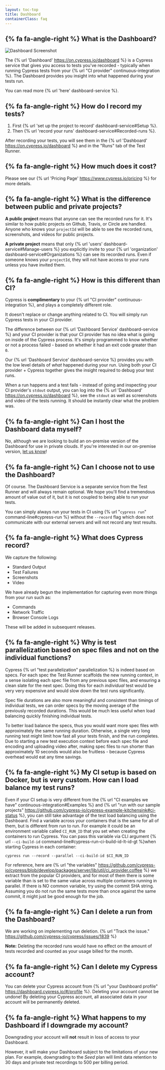 ```yaml
---
layout: toc-top
title: Dashboard
containerClass: faq
---
```


## {% fa fa-angle-right %} What is the Dashboard?

![Dashboard Screenshot](/img/dashboard/dashboard-runs-list.png)

The {% url 'Dashboard' https://on.cypress.io/dashboard %} is a Cypress service that gives you access to tests you've recorded - typically when running Cypress tests from your {% url "CI provider" continuous-integration %}. The Dashboard provides you insight into what happened during your tests run.

You can read more {% url 'here' dashboard-service %}.

## {% fa fa-angle-right %} How do I record my tests?

1. First {% url 'set up the project to record' dashboard-service#Setup %}.
2. Then {% url 'record your runs' dashboard-service#Recorded-runs %}.

After recording your tests, you will see them in the {% url 'Dashboard' https://on.cypress.io/dashboard %} and in the "Runs" tab of the Test Runner.

## {% fa fa-angle-right %} How much does it cost?

Please see our {% url 'Pricing Page' https://www.cypress.io/pricing %} for more details.

## {% fa fa-angle-right %} What is the difference between public and private projects?

**A public project** means that anyone can see the recorded runs for it. It's similar to how public projects on Github, Travis, or Circle are handled. Anyone who knows your `projectId` will be able to see the recorded runs, screenshots, and videos for public projects.

**A private project** means that only {% url 'users' dashboard-service#Manage-users %} you explicitly invite to your {% url 'organization' dashboard-service#Organizations %} can see its recorded runs. Even if someone knows your `projectId`, they will not have access to your runs unless you have invited them.

## {% fa fa-angle-right %} How is this different than CI?

Cypress is **complimentary** to your {% url "CI provider" continuous-integration %}, and plays a completely different role.

It doesn't replace or change anything related to CI. You will simply run Cypress tests in your CI provider.

The difference between our {% url 'Dashboard Service' dashboard-service %} and your CI provider is that your CI provider has no idea what is going on inside of the Cypress process. It's simply programmed to know whether or not a process failed - based on whether it had an exit code greater than `0`.

Our {% url 'Dashboard Service' dashboard-service %} provides you with the low level details of *what* happened during your run. Using both your CI provider + Cypress together gives the insight required to debug your test runs.

When a run happens and a test fails - instead of going and inspecting your CI provider's `stdout` output, you can log into the {% url 'Dashboard' https://on.cypress.io/dashboard %}, see the `stdout` as well as screenshots and video of the tests running. It should be instantly clear what the problem was.

## {% fa fa-angle-right %} Can I host the Dashboard data myself?

No, although we are looking to build an on-premise version of the Dashboard for use in private clouds. If you're interested in our on-premise version, [let us know](mailto:hello@cypress.io)!

## {% fa fa-angle-right %} Can I choose not to use the Dashboard?

Of course. The Dashboard Service is a separate service from the Test Runner and will always remain optional. We hope you'll find a tremendous amount of value out of it, but it is not coupled to being able to run your tests.

You can simply always run your tests in CI using {% url "`cypress run`" command-line#cypress-run %} without the `--record` flag which does not communicate with our external servers and will not record any test results.

## {% fa fa-angle-right %} What does Cypress record?

We capture the following:

- Standard Output
- Test Failures
- Screenshots
- Video

We have already begun the implementation for capturing even more things from your run such as:

- Commands
- Network Traffic
- Browser Console Logs

These will be added in subsequent releases.

## {% fa fa-angle-right %} Why is test parallelization based on spec files and not on the individual functions?

Cypress {% url "test parallelization" parallelization %} is indeed based on specs. For each spec the Test Runner scaffolds the new running context, in a sense isolating each spec file from any previous spec files, and ensuring a clean slate for the next spec. Doing this for each _individual_ test would be very very expensive and would slow down the test runs significantly.

Spec file durations are also more meaningful and consistent than timings of individual tests, we can order specs by the moving average of the previously recorded durations. This would be much less useful when load balancing quickly finishing individual tests.

To better load balance the specs, thus you would want more spec files with approximately the same running duration. Otherwise, a single very long running test might limit how fast all your tests finish, and the run completes. Due to starting a new test execution context before each spec file and encoding and uploading video after, making spec files to run shorter than approximately 10 seconds would also be fruitless - because Cypress overhead would eat any time savings.

## {% fa fa-angle-right %} My CI setup is based on Docker, but is very custom. How can I load balance my test runs?

Even if your CI setup is very different from the {% url "CI examples we have" continuous-integration#Examples %} and {% url "run with our sample projects" https://github.com/cypress-io/cypress-example-kitchensink#ci-status %}, you can still take advantage of the test load balancing using the Dashboard. Find a variable across your containers that is the same for all of them, but is different from run to run. For example it could be an environment variable called `CI_RUN_ID` that you set when creating the containers to run Cypress. You can pass this variable via CLI argument {% url `--ci-build-id` command-line#cypress-run-ci-build-id-lt-id-gt %}when starting Cypress in each container:

```shell
cypress run --record --parallel --ci-build-id $CI_RUN_ID
```

For reference, here are {% url "the variables" https://github.com/cypress-io/cypress/blob/develop/packages/server/lib/util/ci_provider.coffee %} we extract from the popular CI providers, and for most of them there is some variable than is set to the same value across multiple containers running in parallel. If there is NO common variable, try using the commit SHA string. Assuming you do not run the same tests more than once against the same commit, it might just be good enough for the job.

## {% fa fa-angle-right %} Can I delete a run from the Dashboard?

We are working on implementing run deletion. {% url "Track the issue." https://github.com/cypress-io/cypress/issues/1839 %}

**Note:** Deleting the recorded runs would have no effect on the amount of tests recorded and counted as your usage billed  for the month.

## {% fa fa-angle-right %} Can I delete my Cypress account?

You can delete your Cypress account from {% url "your Dashboard profile" https://dashboard.cypress.io/#/profile %}. Deleting your account cannot be undone! By deleting your Cypress account, all associated data in your account will be permanently deleted.

## {% fa fa-angle-right %} What happens to my Dashboard if I downgrade my account?

Downgrading your account will **not** result in loss of access to your Dashboard.

However, it will make your Dashboard subject to the limitations of your new plan. For example, downgrading to the *Seed* plan will limit data retention to 30 days and private test recordings to 500 per billing period.
